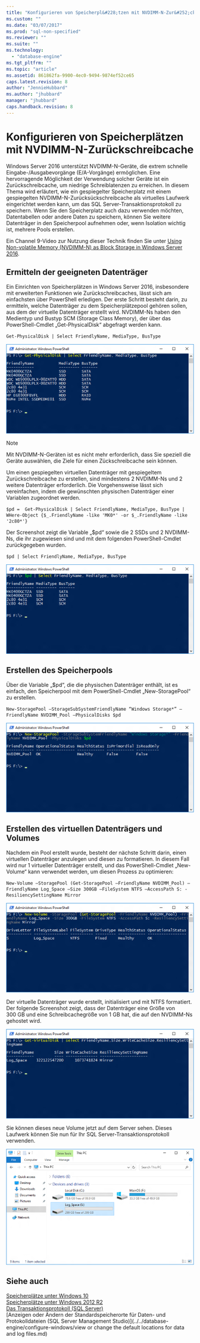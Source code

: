 ```yaml
---
title: "Konfigurieren von Speicherpl&#228;tzen mit NVDIMM-N-Zur&#252;ckschreibcache | Microsoft Docs"
ms.custom: ""
ms.date: "03/07/2017"
ms.prod: "sql-non-specified"
ms.reviewer: ""
ms.suite: ""
ms.technology: 
  - "database-engine"
ms.tgt_pltfrm: ""
ms.topic: "article"
ms.assetid: 861862fa-9900-4ec0-9494-9874ef52ce65
caps.latest.revision: 8
author: "JennieHubbard"
ms.author: "jhubbard"
manager: "jhubbard"
caps.handback.revision: 8
---
```

# Konfigurieren von Speicherpl&#228;tzen mit NVDIMM-N-Zur&#252;ckschreibcache
  Windows Server 2016 unterstützt NVDIMM-N-Geräte, die extrem schnelle Eingabe-/Ausgabevorgänge (E/A-Vorgänge) ermöglichen. Eine hervorragende Möglichkeit der Verwendung solcher Geräte ist ein Zurückschreibcache, um niedrige Schreiblatenzen zu erreichen. In diesem Thema wird erläutert, wie ein gespiegelter Speicherplatz mit einem gespiegelten NVDIMM-N-Zurücksückschreibcache als virtuelles Laufwerk eingerichtet werden kann, um das SQL Server-Transaktionsprotokoll zu speichern. Wenn Sie den Speicherplatz auch dazu verwenden möchten, Datentabellen oder andere Daten zu speichern, können Sie weitere Datenträger in den Speicherpool aufnehmen oder, wenn Isolation wichtig ist, mehrere Pools erstellen.  
  
 Ein Channel 9-Video zur Nutzung dieser Technik finden Sie unter [Using Non-volatile Memory (NVDIMM-N) as Block Storage in Windows Server 2016](https://channel9.msdn.com/Events/Build/2016/P466).  
  
## Ermitteln der geeigneten Datenträger  
 Ein Einrichten von Speicherplätzen in Windows Server 2016, insbesondere mit erweiterten Funktionen wie Zurückschreibcaches, lässt sich am einfachsten über PowerShell erledigen. Der erste Schritt besteht darin, zu ermitteln, welche Datenträger zu dem Speicherplätzepool gehören sollen, aus dem der virtuelle Datenträger erstellt wird. NVDIMM-Ns haben den Medientyp und Bustyp SCM (Storage Class Memory), der über das PowerShell-Cmdlet „Get-PhysicalDisk“ abgefragt werden kann.  
  
```  
Get-PhysicalDisk | Select FriendlyName, MediaType, BusType  
```  
  
 ![Get-PhysicalDisk](../../relational-databases/performance/media/get-physicaldisk.png "Get-PhysicalDisk")  
  
> [!NOTE]  
>  Mit NVDIMM-N-Geräten ist es nicht mehr erforderlich, dass Sie speziell die Geräte auswählen, die Ziele für einen Zückschreibcache sein können.  
  
 Um einen gespiegelten virtuellen Datenträger mit gespiegeltem Zurückschreibcache zu erstellen, sind mindestens 2 NVDIMM-Ns und 2 weitere Datenträger erforderlich. Die Vorgehensweise lässt sich vereinfachen, indem die gewünschten physischen Datenträger einer Variablen zugeordnet werden.  
  
```  
$pd =  Get-PhysicalDisk | Select FriendlyName, MediaType, BusType | WHere-Object {$_.FriendlyName -like 'MK0*' -or $_.FriendlyName -like '2c80*'}  
```  
  
 Der Screenshot zeigt die Variable „$pd“ sowie die 2 SSDs und 2 NVDIMM-Ns, die ihr zugewiesen sind und mit dem folgenden PowerShell-Cmdlet zurückgegeben wurden.  
  
```  
$pd | Select FriendlyName, MediaType, BusType  
```  
  
 ![Select FriendlyName](../../relational-databases/performance/media/select-friendlyname.png "Select FriendlyName")  
  
## Erstellen des Speicherpools  
 Über die Variable „$pd“, die die physischen Datenträger enthält, ist es einfach, den Speicherpool mit dem PowerShell-Cmdlet „New-StoragePool“ zu erstellen.  
  
```  
New-StoragePool –StorageSubSystemFriendlyName “Windows Storage*” –FriendlyName NVDIMM_Pool –PhysicalDisks $pd  
```  
  
 ![New-StoragePool](../../relational-databases/performance/media/new-storagepool.png "New-StoragePool")  
  
## Erstellen des virtuellen Datenträgers und Volumes  
 Nachdem ein Pool erstellt wurde, besteht der nächste Schritt darin, einen virtuellen Datenträger anzulegen und diesen zu formatieren. In diesem Fall wird nur 1 virtueller Datenträger erstellt, und das PowerShell-Cmdlet „New-Volume“ kann verwendet werden, um diesen Prozess zu optimieren:  
  
```  
New-Volume –StoragePool (Get-StoragePool –FriendlyName NVDIMM_Pool) –FriendlyName Log_Space –Size 300GB –FileSystem NTFS –AccessPath S: -ResiliencySettingName Mirror  
```  
  
 ![New-Volume](../../relational-databases/performance/media/new-volume.png "New-Volume")  
  
 Der virtuelle Datenträger wurde erstellt, initialisiert und mit NTFS formatiert. Der folgende Screenshot zeigt, dass der Datenträger eine Größe von 300 GB und eine Schreibcachegröße von 1 GB hat, die auf den NVDIMM-Ns gehostet wird.  
  
 ![Get-VirtualDisk](../../relational-databases/performance/media/get-virtualdisk.png "Get-VirtualDisk")  
  
 Sie können dieses neue Volume jetzt auf dem Server sehen. Dieses Laufwerk können Sie nun für Ihr SQL Server-Transaktionsprotokoll verwenden.  
  
 ![Log_Space Drive](../../relational-databases/performance/media/log-space-drive.png "Log_Space Drive")  
  
## Siehe auch  
 [Speicherplätze unter Windows 10](http://windows.microsoft.com/en-us/windows-10/storage-spaces-windows-10)   
 [Speicherplätze unter Windows 2012 R2](https://technet.microsoft.com/en-us/library/hh831739.aspx)   
 [Das Transaktionsprotokoll &#40;SQL Server&#41;](../../relational-databases/logs/the-transaction-log-sql-server.md)   
 [Anzeigen oder Ändern der Standardspeicherorte für Daten- und Protokolldateien &#40;SQL Server Management Studio&#41;](../../database-engine/configure-windows/view or change the default locations for data and log files.md)  
  
  